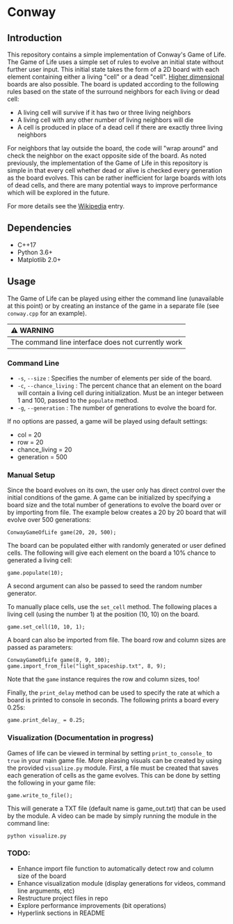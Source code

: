 # Conway

Introduction
------------
This repository contains a simple implementation of Conway's Game of Life. The Game of Life uses a simple set of rules to evolve an initial state without further user input. This initial state takes the form of a 2D board with each element containing either a living "cell" or a dead "cell". [Higher dimensional](https://github.com/bruzewskis/HyperLife)  boards are also possible. The board is updated according to the following rules based on the state of the surround neighbors for each living or dead cell: 

* A living cell will survive if it has two or three living neighbors
* A living cell with any other number of living neighbors will die 
* A cell is produced in place of a dead cell if there are exactly three living neighbors

For neighbors that lay outside the board, the code will "wrap around" and check the neighbor on the exact opposite side of the board. As noted previously, the implementation of the Game of Life in this repository is simple in that every cell whether dead or alive is checked every generation as the board evolves. This can be rather inefficient for large boards with lots of dead cells, and there are many potential ways to improve performance which will be explored in the future. 

For more details see the [Wikipedia](https://en.wikipedia.org/wiki/Conway%27s_Game_of_Life) entry.

Dependencies
------------
* C++17 
* Python 3.6+ 
* Matplotlib 2.0+

Usage
-----
The Game of Life can be played using either the command line (unavailable at this point) or by creating an instance of the game in a separate file (see `conway.cpp` for an example). 

| :warning: WARNING          |
|:---------------------------|
| The command line interface does not currently work |

### Command Line
* `-s`, `--size`       :  Specifies the number of elements per side of the board.
* `-c`, `--chance_living`  : The percent chance that an element on the board will contain a living cell during initialization. Must be an integer between 1 and 100, passed to the `populate` method. 
* `-g`, `--generation`        : The number of generations to evolve the board for.  

If no options are passed, a game will be played using default settings:
* col = 20
* row = 20
* chance_living = 20
* generation = 500

### Manual Setup
Since the board evolves on its own, the user only has direct control over the initial conditions of the game. A game can be initialized by specifying a board size and the total number of generations to evolve the board over or by importing from file. The example below creates a 20 by 20 board that will evolve over 500 generations:

```
ConwayGameOfLife game(20, 20, 500); 
```

The board can be populated either with randomly generated or user defined cells. The following will give each element on the board a 10% chance to generated a living cell:

```
game.populate(10);
```

A second argument can also be passed to seed the random number generator. 

To manually place cells, use the `set_cell` method. The following places a living cell (using the number 1) at the position (10, 10) on the board. 

```
game.set_cell(10, 10, 1);
```

A board can also be imported from file. The board row and column sizes are passed as parameters:

```
ConwayGameOfLife game(8, 9, 100);
game.import_from_file("light_spaceship.txt", 8, 9);
```
Note that the `game` instance requires the row and column sizes, too! 

Finally, the `print_delay` method can be used to specify the rate at which a board is printed to console in seconds. The following prints a board every 0.25s:

```
game.print_delay_ = 0.25;
```

### Visualization (Documentation in progress)
Games of life can be viewed in terminal by setting `print_to_console_` to `true` in your main game file. More pleasing visuals can be created by using the provided `visualize.py` module. First, a file must be created that saves each generation of cells as the game evolves. This can be done by setting the following in your game file:

```
game.write_to_file();
```
This will generate a TXT file (default name is game_out.txt) that can be used by the module. A video can be made by simply running the module in the command line:

```
python visualize.py
```

### TODO:
* Enhance import file function to automatically detect row and column size of the board
* Enhance visualization module (display generations for videos, command line arguments, etc)
* Restructure project files in repo
* Explore performance improvements (bit operations) 
* Hyperlink sections in README
